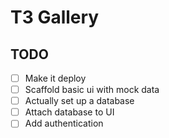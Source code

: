 # T3 Gallery

## TODO

- [ ] Make it deploy 
- [ ] Scaffold basic ui with mock data
- [ ] Actually set up a database
- [ ] Attach database to UI
- [ ] Add authentication